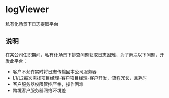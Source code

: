 # logViewer
私有化场景下日志提取平台

## 说明
在某公司任职期间，私有化场景下排查问题获取日志困难，为了解决以下问题，开发此平台：
- 客户不允许实时将日志传输回本公司服务器
- L1/L2每次需找项目经理-客户项目经理-客户开发，流程冗长，且耗时
- 客户服务器权限管控严格，操作困难
- 跨境客户服务器网络环境差
